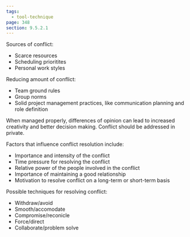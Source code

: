```yaml
---
tags:
  - tool-technique
page: 348
section: 9.5.2.1
---
```

Sources of conflict:
* Scarce resources
* Scheduling prioritites
* Personal work styles

Reducing amount of conflict:
* Team ground rules
* Group norms
* Solid project management practices, like communication planning and role definition

When managed properly, differences of opinion can lead to increased creativity and better decision making.
Conflict should be addressed in private.

Factors that influence conflict resolution include:
* Importance and intensity of the conflict
* Time pressure for resolving the conflict
* Relative power of the people involved in the conflict
* Importance of maintaining a good relationship
* Motivation to resolve conflict on a long-term or short-term basis


Possible techniques for resolving conflict:
* Withdraw/avoid
* Smooth/accomodate
* Compromise/reconicle
* Force/direct
* Collaborate/problem solve


